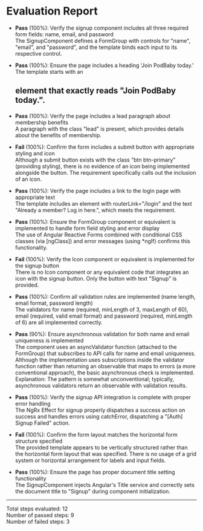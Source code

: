 # Evaluation Report

- **Pass** (100%): Verify the signup component includes all three required form fields: name, email, and password  
  The SignupComponent defines a FormGroup with controls for "name", "email", and "password", and the template binds each input to its respective control.

- **Pass** (100%): Ensure the page includes a heading 'Join PodBaby today.'  
  The template starts with an <h2> element that exactly reads "Join PodBaby today.".

- **Pass** (100%): Verify the page includes a lead paragraph about membership benefits  
  A paragraph with the class "lead" is present, which provides details about the benefits of membership.

- **Fail** (100%): Confirm the form includes a submit button with appropriate styling and icon  
  Although a submit button exists with the class "btn btn-primary" (providing styling), there is no evidence of an icon being implemented alongside the button. The requirement specifically calls out the inclusion of an icon.

- **Pass** (100%): Verify the page includes a link to the login page with appropriate text  
  The template includes an <a> element with routerLink="/login" and the text "Already a member? Log in here.", which meets the requirement.

- **Pass** (100%): Ensure the FormGroup component or equivalent is implemented to handle form field styling and error display  
  The use of Angular Reactive Forms combined with conditional CSS classes (via [ngClass]) and error messages (using *ngIf) confirms this functionality.

- **Fail** (100%): Verify the Icon component or equivalent is implemented for the signup button  
  There is no Icon component or any equivalent code that integrates an icon with the signup button. Only the button with text "Signup" is provided.

- **Pass** (100%): Confirm all validation rules are implemented (name length, email format, password length)  
  The validators for name (required, minLength of 3, maxLength of 60), email (required, valid email format) and password (required, minLength of 6) are all implemented correctly.

- **Pass** (90%): Ensure asynchronous validation for both name and email uniqueness is implemented  
  The component uses an asyncValidator function (attached to the FormGroup) that subscribes to API calls for name and email uniqueness. Although the implementation uses subscriptions inside the validator function rather than returning an observable that maps to errors (a more conventional approach), the basic asynchronous check is implemented.  
  Explanation: The pattern is somewhat unconventional; typically, asynchronous validators return an observable with validation results.

- **Pass** (100%): Verify the signup API integration is complete with proper error handling  
  The NgRx Effect for signup properly dispatches a success action on success and handles errors using catchError, dispatching a "[Auth] Signup Failed" action.

- **Fail** (100%): Confirm the form layout matches the horizontal form structure specified  
  The provided template appears to be vertically structured rather than the horizontal form layout that was specified. There is no usage of a grid system or horizontal arrangement for labels and input fields.

- **Pass** (100%): Ensure the page has proper document title setting functionality  
  The SignupComponent injects Angular's Title service and correctly sets the document title to "Signup" during component initialization.

---

Total steps evaluated: 12  
Number of passed steps: 9  
Number of failed steps: 3
